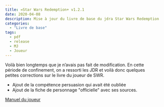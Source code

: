 ```yaml
---
title: =Star Wars Redemption+ v1.2.1
date: 2020-04-08
description: Mise à jour du livre de base du jdra Star Wars Redemption avec de nouvelles compétences et la fiche de personnage
categories:
  - "Livre de base"
tags:
  - pdf
  - release
  - MJ
  - Joueur
---
```


Voilà bien longtemps que je n’avais pas fait de modification. En cette période de confinement, on a ressorti les JDR et voilà donc quelques petites corrections sur le livre du joueur de SWR.

* Ajout de la compétence persuasion qui avait été oubliée
* Ajout de la fiche de personnage "officielle" avec ses sources.


[Manuel du joueur](/assets/pdf/swr-livre-joueur-v1.2.1.pdf)

